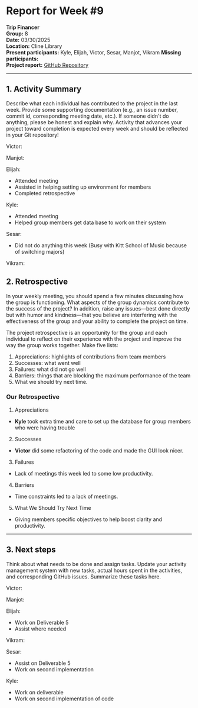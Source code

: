 # Report for Week #9

**Trip Financer**  
**Group:** 8  
**Date:** 03/30/2025  
**Location:** Cline Library  
**Present participants:**   Kyle, Elijah, Victor, Sesar, Manjot, Vikram
**Missing participants:**   
**Project report:** [GitHub Repository](https://github.com/sesartrumpet/cs386-pennypilot.git)  

---

## 1. Activity Summary
Describe what each individual has contributed to the project in the last week.  Provide some supporting documentation (e.g., an issue number, commit id, corresponding meeting date, etc.).  If someone didn't do anything, please be honest and explain why. Activity that advances your project toward completion is expected every week and should be reflected in your Git repository!

Victor:  

Manjot:   

Elijah:  
- Attended meeting
- Assisted in helping setting up environment for members
- Completed retrospective

Kyle:  
- Attended meeting
- Helped group members get data base to work on their system

Sesar:  
- Did not do anything this week (Busy with Kitt School of Music because of switching majors)

Vikram:



## 2. Retrospective
In your weekly meeting, you should spend a few minutes discussing how the group is functioning. What aspects of the group dynamics contribute to the success of the project? In addition, raise any issues—best done directly but with humor and kindness—that you believe are interfering with the effectiveness of the group and your ability to complete the project on time.

The project retrospective is an opportunity for the group and each individual to reflect on their experience with the project and improve the way the group works together. Make five lists:

1. Appreciations: highlights of contributions from team members
2. Successes: what went well
3. Failures: what did not go well
4. Barriers: things that are blocking the maximum performance of the team
5. What we should try next time.

### Our Retrospective
1. Appreciations
- **Kyle** took extra time and care to set up the database for group members who were having trouble

2. Successes
- **Victor** did some refactoring of the code and made the GUI look nicer.

3. Failures
- Lack of meetings this week led to some low productivity.

4. Barriers
- Time constraints led to a lack of meetings.

5. What We Should Try Next Time
- Giving members specific objectives to help boost clarity and productivity.

---

## 3. Next steps
Think about what needs to be done and assign tasks. Update your activity management system with new tasks, actual hours spent in the activities, and corresponding GitHub issues.  Summarize these tasks here.

Victor:  


Manjot:   



Elijah:  
- Work on Deliverable 5
- Assist where needed

Vikram:  


Sesar:  
- Assist on Deliverable 5
- Work on second implementation

Kyle:  
- Work on deliverable
- Work on second implementation of code